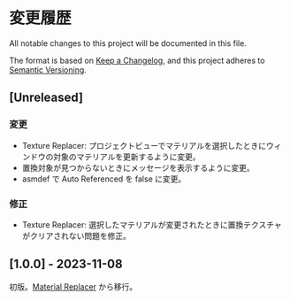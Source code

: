 # 変更履歴
All notable changes to this project will be documented in this file.

The format is based on [Keep a Changelog](https://keepachangelog.com/en/1.0.0/),
and this project adheres to [Semantic Versioning](https://semver.org/spec/v2.0.0.html).

## [Unreleased]

### 変更

- Texture Replacer: プロジェクトビューでマテリアルを選択したときにウィンドウの対象のマテリアルを更新するように変更。
- 置換対象が見つからないときにメッセージを表示するように変更。
- asmdef で Auto Referenced を false に変更。

### 修正

- Texture Replacer: 選択したマテリアルが変更されたときに置換テクスチャがクリアされない問題を修正。

## [1.0.0] - 2023-11-08

初版。[Material Replacer](https://github.com/kurotu/MaterialReplacer) から移行。
